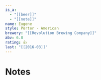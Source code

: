 ```yaml
---
is_a:
  - "[[beer]]"
  - "[[note]]"
name: Eugene
style: Porter - American
brewery: "[[Revolution Brewing Company]]"
abv: 6.8
rating: 👍
last: "[[2016-03]]"
---
```

# Notes

